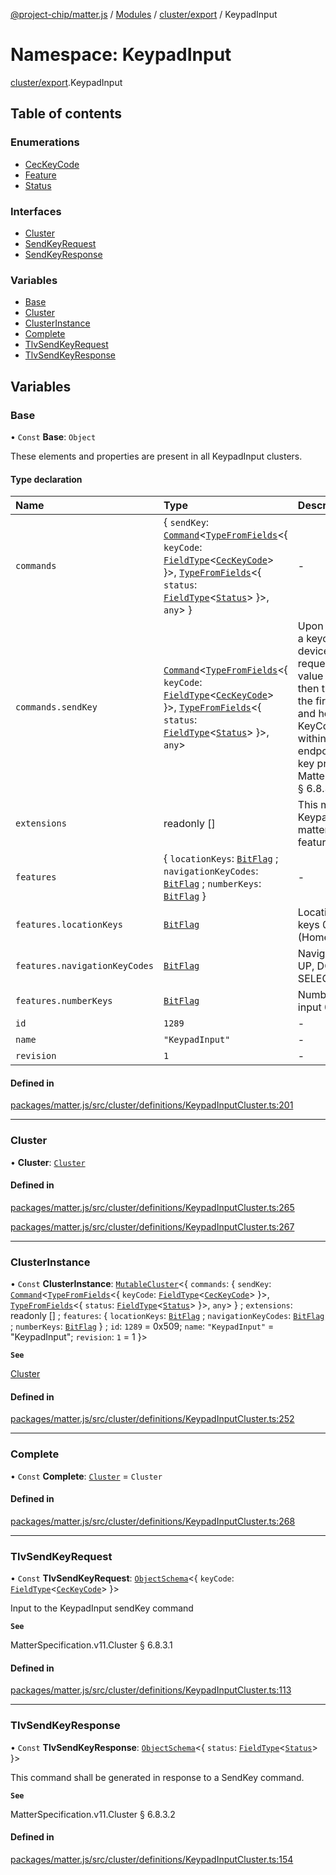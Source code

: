 [@project-chip/matter.js](../README.md) / [Modules](../modules.md) / [cluster/export](cluster_export.md) / KeypadInput

# Namespace: KeypadInput

[cluster/export](cluster_export.md).KeypadInput

## Table of contents

### Enumerations

- [CecKeyCode](../enums/cluster_export.KeypadInput.CecKeyCode.md)
- [Feature](../enums/cluster_export.KeypadInput.Feature.md)
- [Status](../enums/cluster_export.KeypadInput.Status.md)

### Interfaces

- [Cluster](../interfaces/cluster_export.KeypadInput.Cluster.md)
- [SendKeyRequest](../interfaces/cluster_export.KeypadInput.SendKeyRequest.md)
- [SendKeyResponse](../interfaces/cluster_export.KeypadInput.SendKeyResponse.md)

### Variables

- [Base](cluster_export.KeypadInput.md#base)
- [Cluster](cluster_export.KeypadInput.md#cluster)
- [ClusterInstance](cluster_export.KeypadInput.md#clusterinstance)
- [Complete](cluster_export.KeypadInput.md#complete)
- [TlvSendKeyRequest](cluster_export.KeypadInput.md#tlvsendkeyrequest)
- [TlvSendKeyResponse](cluster_export.KeypadInput.md#tlvsendkeyresponse)

## Variables

### Base

• `Const` **Base**: `Object`

These elements and properties are present in all KeypadInput clusters.

#### Type declaration

| Name | Type | Description |
| :------ | :------ | :------ |
| `commands` | \{ `sendKey`: [`Command`](../interfaces/cluster_export.Command.md)\<[`TypeFromFields`](tlv_export.md#typefromfields)\<\{ `keyCode`: [`FieldType`](../interfaces/tlv_export.FieldType.md)\<[`CecKeyCode`](../enums/cluster_export.KeypadInput.CecKeyCode.md)\>  }\>, [`TypeFromFields`](tlv_export.md#typefromfields)\<\{ `status`: [`FieldType`](../interfaces/tlv_export.FieldType.md)\<[`Status`](../enums/cluster_export.KeypadInput.Status.md)\>  }\>, `any`\>  } | - |
| `commands.sendKey` | [`Command`](../interfaces/cluster_export.Command.md)\<[`TypeFromFields`](tlv_export.md#typefromfields)\<\{ `keyCode`: [`FieldType`](../interfaces/tlv_export.FieldType.md)\<[`CecKeyCode`](../enums/cluster_export.KeypadInput.CecKeyCode.md)\>  }\>, [`TypeFromFields`](tlv_export.md#typefromfields)\<\{ `status`: [`FieldType`](../interfaces/tlv_export.FieldType.md)\<[`Status`](../enums/cluster_export.KeypadInput.Status.md)\>  }\>, `any`\> | Upon receipt, this shall process a keycode as input to the media device. If a second SendKey request with the same KeyCode value is received within 200ms, then the endpoint will consider the first key press to be a press and hold. When such a repeat KeyCode value is not received within 200ms, then the endpoint will consider the last key press to be a release. **`See`** MatterSpecification.v11.Cluster § 6.8.3.1 |
| `extensions` | readonly [] | This metadata controls which KeypadInputCluster elements matter.js activates for specific feature combinations. |
| `features` | \{ `locationKeys`: [`BitFlag`](schema_export.md#bitflag) ; `navigationKeyCodes`: [`BitFlag`](schema_export.md#bitflag) ; `numberKeys`: [`BitFlag`](schema_export.md#bitflag)  } | - |
| `features.locationKeys` | [`BitFlag`](schema_export.md#bitflag) | LocationKeys Supports CEC keys 0x0A (Settings) and 0x09 (Home) |
| `features.navigationKeyCodes` | [`BitFlag`](schema_export.md#bitflag) | NavigationKeyCodes Supports UP, DOWN, LEFT, RIGHT, SELECT, BACK, EXIT, MENU |
| `features.numberKeys` | [`BitFlag`](schema_export.md#bitflag) | NumberKeys Supports numeric input 0..9 |
| `id` | ``1289`` | - |
| `name` | ``"KeypadInput"`` | - |
| `revision` | ``1`` | - |

#### Defined in

[packages/matter.js/src/cluster/definitions/KeypadInputCluster.ts:201](https://github.com/project-chip/matter.js/blob/0c058ae17fdba4c0b89b8b13c309011d51782299/packages/matter.js/src/cluster/definitions/KeypadInputCluster.ts#L201)

___

### Cluster

• **Cluster**: [`Cluster`](../interfaces/cluster_export.KeypadInput.Cluster.md)

#### Defined in

[packages/matter.js/src/cluster/definitions/KeypadInputCluster.ts:265](https://github.com/project-chip/matter.js/blob/0c058ae17fdba4c0b89b8b13c309011d51782299/packages/matter.js/src/cluster/definitions/KeypadInputCluster.ts#L265)

[packages/matter.js/src/cluster/definitions/KeypadInputCluster.ts:267](https://github.com/project-chip/matter.js/blob/0c058ae17fdba4c0b89b8b13c309011d51782299/packages/matter.js/src/cluster/definitions/KeypadInputCluster.ts#L267)

___

### ClusterInstance

• `Const` **ClusterInstance**: [`MutableCluster`](../interfaces/cluster_export.MutableCluster-1.md)\<\{ `commands`: \{ `sendKey`: [`Command`](../interfaces/cluster_export.Command.md)\<[`TypeFromFields`](tlv_export.md#typefromfields)\<\{ `keyCode`: [`FieldType`](../interfaces/tlv_export.FieldType.md)\<[`CecKeyCode`](../enums/cluster_export.KeypadInput.CecKeyCode.md)\>  }\>, [`TypeFromFields`](tlv_export.md#typefromfields)\<\{ `status`: [`FieldType`](../interfaces/tlv_export.FieldType.md)\<[`Status`](../enums/cluster_export.KeypadInput.Status.md)\>  }\>, `any`\>  } ; `extensions`: readonly [] ; `features`: \{ `locationKeys`: [`BitFlag`](schema_export.md#bitflag) ; `navigationKeyCodes`: [`BitFlag`](schema_export.md#bitflag) ; `numberKeys`: [`BitFlag`](schema_export.md#bitflag)  } ; `id`: ``1289`` = 0x509; `name`: ``"KeypadInput"`` = "KeypadInput"; `revision`: ``1`` = 1 }\>

**`See`**

[Cluster](cluster_export.KeypadInput.md#cluster)

#### Defined in

[packages/matter.js/src/cluster/definitions/KeypadInputCluster.ts:252](https://github.com/project-chip/matter.js/blob/0c058ae17fdba4c0b89b8b13c309011d51782299/packages/matter.js/src/cluster/definitions/KeypadInputCluster.ts#L252)

___

### Complete

• `Const` **Complete**: [`Cluster`](../interfaces/cluster_export.KeypadInput.Cluster.md) = `Cluster`

#### Defined in

[packages/matter.js/src/cluster/definitions/KeypadInputCluster.ts:268](https://github.com/project-chip/matter.js/blob/0c058ae17fdba4c0b89b8b13c309011d51782299/packages/matter.js/src/cluster/definitions/KeypadInputCluster.ts#L268)

___

### TlvSendKeyRequest

• `Const` **TlvSendKeyRequest**: [`ObjectSchema`](../classes/tlv_export.ObjectSchema.md)\<\{ `keyCode`: [`FieldType`](../interfaces/tlv_export.FieldType.md)\<[`CecKeyCode`](../enums/cluster_export.KeypadInput.CecKeyCode.md)\>  }\>

Input to the KeypadInput sendKey command

**`See`**

MatterSpecification.v11.Cluster § 6.8.3.1

#### Defined in

[packages/matter.js/src/cluster/definitions/KeypadInputCluster.ts:113](https://github.com/project-chip/matter.js/blob/0c058ae17fdba4c0b89b8b13c309011d51782299/packages/matter.js/src/cluster/definitions/KeypadInputCluster.ts#L113)

___

### TlvSendKeyResponse

• `Const` **TlvSendKeyResponse**: [`ObjectSchema`](../classes/tlv_export.ObjectSchema.md)\<\{ `status`: [`FieldType`](../interfaces/tlv_export.FieldType.md)\<[`Status`](../enums/cluster_export.KeypadInput.Status.md)\>  }\>

This command shall be generated in response to a SendKey command.

**`See`**

MatterSpecification.v11.Cluster § 6.8.3.2

#### Defined in

[packages/matter.js/src/cluster/definitions/KeypadInputCluster.ts:154](https://github.com/project-chip/matter.js/blob/0c058ae17fdba4c0b89b8b13c309011d51782299/packages/matter.js/src/cluster/definitions/KeypadInputCluster.ts#L154)

